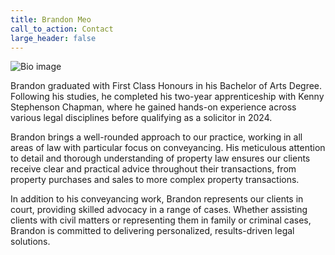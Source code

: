 ```yaml
---
title: Brandon Meo
call_to_action: Contact
large_header: false
---
```


![Bio image](/uploads/brandonsm.jpg)

Brandon graduated with First Class Honours in his Bachelor of Arts Degree. Following his studies, he completed his two-year apprenticeship with Kenny Stephenson Chapman, where he gained hands-on experience across various legal disciplines before qualifying as a solicitor in 2024.


Brandon brings a well-rounded approach to our practice, working in all areas of law with particular focus on conveyancing. His meticulous attention to detail and thorough understanding of property law ensures our clients receive clear and practical advice throughout their transactions, from property purchases and sales to more complex property transactions.


In addition to his conveyancing work, Brandon represents our clients in court, providing skilled advocacy in a range of cases. Whether assisting clients with civil matters or representing them in family or criminal cases, Brandon is committed to delivering personalized, results-driven legal solutions.


